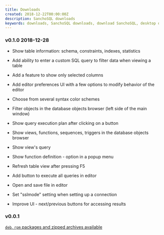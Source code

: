 ```yaml
---
title: Downloads
created: 2018-12-22T00:00:00Z
description: SanchoSQL downloads
keywords: downloads, SanchoSQL downloads, download SanchoSQL, desktop database client, postgres, linux, SanchoSQL, GTK+, GTKmm
---
```


### v0.1.0 2018-12-28

- Show table information: schema, constraints, indexes, statistics

- Add ability to enter a custom SQL query to filter data when viewing a table

- Add a feature to show only selected columns

- Add editor preferences UI with a few options to modify behavior of the editor

- Choose from several syntax color schemes

- Filter objects in the database objects browser (left side of the main window)

- Show query execution plan after clicking on a button

- Show views, functions, sequences, triggers in the database objects browser

- Show view's query

- Show function definition - option in a popup menu

- Refresh table view after pressing F5

- Add button to execute all queries in editor

- Open and save file in editor

- Set "sslmode" setting when setting up a connection

- Improve UI - next/previous buttons for accessing results

### v0.0.1

[`deb`, `rpm` packages and zipped archives available](https://github.com/lchsk/sanchosql/releases/tag/v0.0.1)


